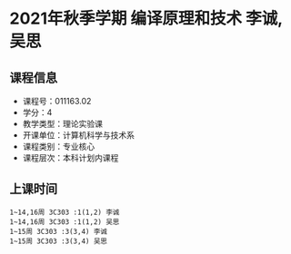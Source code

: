 # 2021年秋季学期 编译原理和技术 李诚, 吴思






## 课程信息

- 课程号：011163.02
- 学分：4
- 教学类型：理论实验课
- 开课单位：计算机科学与技术系
- 课程类别：专业核心
- 课程层次：本科计划内课程

## 上课时间

```
1~14,16周 3C303 :1(1,2) 李诚
1~14,16周 3C303 :1(1,2) 吴思
1~15周 3C303 :3(3,4) 李诚
1~15周 3C303 :3(3,4) 吴思
```

